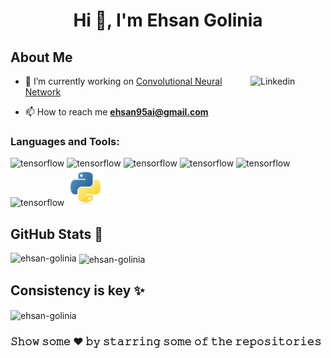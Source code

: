 <h1 align="center">Hi 👋, I'm Ehsan Golinia</h1>

## About Me

<a href="https://www.linkedin.com/in/ehsangolinia/" target="_blank"><img src="https://cdn2.iconfinder.com/data/icons/social-media-2199/64/social_media_isometric_14-linkedin-512.png" height="120px" width="120px" alt="Linkedin" align="right"></a>

- 🔭 I’m currently working on [Convolutional Neural Network](https://github.com/ehsan-golinia)

- 📫 How to reach me **ehsan95ai@gmail.com**

<h3 align="left">Languages and Tools:</h3>

<p align="left"> <a>  </a>
  <a> <img src="https://cdn.jsdelivr.net/gh/devicons/devicon/icons/pytorch/pytorch-plain-wordmark.svg" alt="tensorflow" width="60" height="60"/> </a>
    <!-- <a> <img src="https://cdn.jsdelivr.net/gh/devicons/devicon/icons/mysql/mysql-original-wordmark.svg" alt="tensorflow" width="40" height="40"/> </a> -->
   <a> <img src="https://cdn.jsdelivr.net/gh/devicons/devicon/icons/jupyter/jupyter-original-wordmark.svg" alt="tensorflow" width="60" height="60"/> </a>
     <a> <img src="https://cdn.jsdelivr.net/gh/devicons/devicon/icons/git/git-original-wordmark.svg" alt="tensorflow" width="60" height="60"/> </a>
       <a> <img src="https://cdn.jsdelivr.net/gh/devicons/devicon/icons/github/github-original.svg" alt="tensorflow" width="60" height="60"/> </a>
         <a> <img src="https://cdn.jsdelivr.net/gh/devicons/devicon/icons/numpy/numpy-original-wordmark.svg" alt="tensorflow" width="60" height="60"/> </a>
   <a> <img src="https://cdn.jsdelivr.net/gh/devicons/devicon/icons/pandas/pandas-original-wordmark.svg" alt="tensorflow" width="60" height="60"/> </a>
     <a href="https://www.python.org" target="_blank"> <img src="https://raw.githubusercontent.com/devicons/devicon/master/icons/python/python-original.svg" alt="python" width="60" height="60"/> </a>
  
</p>

## GitHub Stats 💯

<p><img align="left" src="https://github-readme-stats.vercel.app/api/top-langs?username=ehsan-golinia&show_icons=true&locale=en&layout=demo&theme=dark" alt="ehsan-golinia" /></p>

<p>&nbsp;<img align="center" src="https://github-readme-stats.vercel.app/api?username=ehsan-golinia&show_icons=true&locale=en&theme=dark" alt="ehsan-golinia" /></p>

## Consistency is key ✨

<p><img align="center" src="https://github-readme-streak-stats.herokuapp.com/?user=ehsan-golinia&" alt="ehsan-golinia" /></p>

### 𝚂𝚑𝚘𝚠 𝚜𝚘𝚖𝚎 ❤️ 𝚋𝚢 𝚜𝚝𝚊𝚛𝚛𝚒𝚗𝚐 𝚜𝚘𝚖𝚎 𝚘𝚏 𝚝𝚑𝚎 𝚛𝚎𝚙𝚘𝚜𝚒𝚝𝚘𝚛𝚒𝚎𝚜
